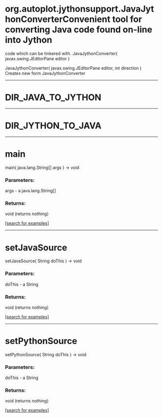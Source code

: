 # org.autoplot.jythonsupport.JavaJythonConverterConvenient tool for converting Java code found on-line into Jython
 code which can be tinkered with.
JavaJythonConverter( javax.swing.JEditorPane editor )


JavaJythonConverter( javax.swing.JEditorPane editor, int direction )
Creates new form JavaJythonConverter

***
<a name="DIR_JAVA_TO_JYTHON"></a>
# DIR_JAVA_TO_JYTHON



***
<a name="DIR_JYTHON_TO_JAVA"></a>
# DIR_JYTHON_TO_JAVA



***
<a name="main"></a>
# main
main( java.lang.String[] args ) &rarr; void



### Parameters:
args - a java.lang.String[]

### Returns:
void (returns nothing)


<a href="https://github.com/autoplot/dev/search?q=main&unscoped_q=main">[search for examples]</a>

***
<a name="setJavaSource"></a>
# setJavaSource
setJavaSource( String doThis ) &rarr; void



### Parameters:
doThis - a String

### Returns:
void (returns nothing)


<a href="https://github.com/autoplot/dev/search?q=setJavaSource&unscoped_q=setJavaSource">[search for examples]</a>

***
<a name="setPythonSource"></a>
# setPythonSource
setPythonSource( String doThis ) &rarr; void



### Parameters:
doThis - a String

### Returns:
void (returns nothing)


<a href="https://github.com/autoplot/dev/search?q=setPythonSource&unscoped_q=setPythonSource">[search for examples]</a>

